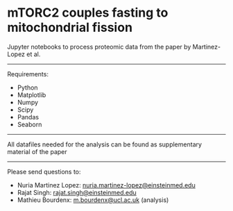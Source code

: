 # mTORC2 couples fasting to mitochondrial fission

Jupyter notebooks to process proteomic data from the paper by Martinez-Lopez et al.

---
Requirements:
- Python
- Matplotlib
- Numpy
- Scipy
- Pandas
- Seaborn


--- 
All datafiles needed for the analysis can be found as supplementary material of the paper

---

Please send questions to:
* Nuria Martinez Lopez: nuria.martinez-lopez@einsteinmed.edu
* Rajat Singh: rajat.singh@einsteinmed.edu
* Mathieu Bourdenx: m.bourdenx@ucl.ac.uk (analysis)

